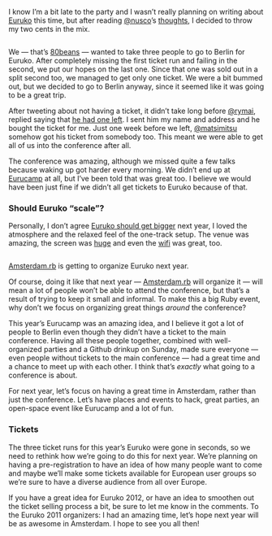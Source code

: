 <p>I know I’m a bit late to the party and I wasn’t really planning on writing about <a href="http://euruko2011.org">Euruko</a> this time, but after reading <a href="http://twitter.com/#!/nusco" title="Paolo Perrotta">@nusco</a>’s <a href="http://ducktypo.blogspot.com/2011/06/euruko-2011-thoughts.html">thoughts</a>, I decided to throw my two cents in the mix.</p>
<p><a href="http://www.flickr.com/photos/der_robert/5773702901/in/photostream/"><img src="http://jeffkreeftmeijer.com/images/euruko2011.jpg" alt=""></a></p>
<p>We — that’s <a href="http://80beans.com">80beans</a> — wanted to take three people to go to Berlin for Euruko. After completely missing the first ticket run and failing in the second, we put our hopes on the last one. Since that one was sold out in a split second too, we managed to get only one ticket. We were a bit bummed out, but we decided to go to Berlin anyway, since it seemed like it was going to be a great trip.</p>
<p>After tweeting about not having a ticket, it didn’t take long before <a href="http://twitter.com/rymai" title="Rémy Coutable">@rymai</a>, replied saying that <a href="http://twitter.com/rymai/status/45531844854292480">he had one left</a>. I sent him my name and address and he bought the ticket for me. Just one week before we left, <a href="http://twitter.com/matsimitsu" title="Robert Beekman">@matsimitsu</a> somehow got his ticket from somebody too. This meant we were able to get all of us into the conference after all.</p>
<p>The conference was amazing, although we missed quite a few talks because waking up got harder every morning. We didn’t end up at <a href="http://eurucamp.org/">Eurucamp</a> at all, but I’ve been told that was great too. I believe we would have been just fine if we didn’t all get tickets to Euruko because of that.</p>
<h3>Should Euruko “scale”?</h3>
<p>Personally, I don’t agree <a href="http://ducktypo.blogspot.com/2011/06/euruko-2011-thoughts.html">Euruko should get bigger</a> next year, I loved the atmosphere and the relaxed feel of the one-track setup. The venue was amazing, the screen was <a href="http://www.flickr.com/photos/mfilej/5768540968">huge</a> and even the <a href="http://euruko2011.org/2011/05/26/such-great-heights.html">wifi</a> was great, too.</p>
<p><a href="http://www.flickr.com/photos/der_robert/5773703421/in/photostream/"><img src="http://jeffkreeftmeijer.com/images/euruko2011_amsterdam.jpg" alt=""></a></p>
<p><span class="small"><a href="http://amsterdam-rb.org">Amsterdam.rb</a> is getting to organize Euruko next year.</span></p>
<p>Of course, doing it like that next year — <a href="http://amsterdam-rb.org">Amsterdam.rb</a> will organize it — will mean a lot of people won’t be able to attend the conference, but that’s a result of trying to keep it small and informal. To make this a big Ruby event, why don’t we focus on organizing great things <em>around</em> the conference?</p>
<p>This year’s Eurucamp was an amazing idea, and I believe it got a lot of people to Berlin even though they didn’t have a ticket to the main conference.  Having all these people together, combined with well-organized parties and a Github drinkup on Sunday, made sure everyone — even people without tickets to the main conference — had a great time and a chance to meet up with each other. I think that’s <em>exactly</em> what going to a conference is about.</p>
<p>For next year, let’s focus on having a great time in Amsterdam, rather than just the conference. Let’s have places and events to hack, great parties, an open-space event like Eurucamp and a lot of fun.</p>
<h3>Tickets</h3>
<p>The three ticket runs for this year’s Euruko were gone in seconds, so we need to rethink how we’re going to do this for next year. We’re planning on having a pre-registration to have an idea of how many people want to come and maybe we’ll make some tickets available for European user groups so we’re sure to have a diverse audience from all over Europe.</p>
<p>If you have a great idea for Euruko 2012, or have an idea to smoothen out the ticket selling process a bit, be sure to let me know in the comments. To the Euruko 2011 organizers: I had an amazing time, let’s hope next year will be as awesome in Amsterdam. I hope to see you all then!</p>